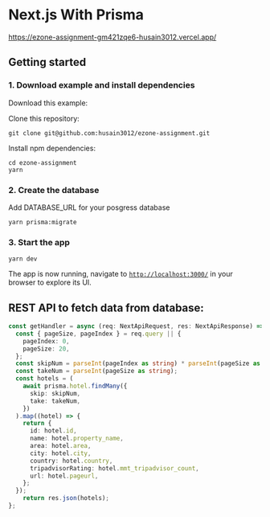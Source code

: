 # Next.js With Prisma
https://ezone-assignment-gm421zqe6-husain3012.vercel.app/

## Getting started

### 1. Download example and install dependencies

Download this example:


Clone this repository:

```shell
git clone git@github.com:husain3012/ezone-assignment.git
```

Install npm dependencies:

```shell
cd ezone-assignment
yarn
```

### 2. Create the database

Add DATABASE_URL for your posgress database

```shell
yarn prisma:migrate
```

### 3. Start the app

```shell
yarn dev
```

The app is now running, navigate to [`http://localhost:3000/`](http://localhost:3000/) in your browser to explore its UI.

## REST API to fetch data from database:

```typescript
const getHandler = async (req: NextApiRequest, res: NextApiResponse) => {
  const { pageSize, pageIndex } = req.query || {
    pageIndex: 0,
    pageSize: 20,
  };
  const skipNum = parseInt(pageIndex as string) * parseInt(pageSize as string);
  const takeNum = parseInt(pageSize as string);
  const hotels = (
    await prisma.hotel.findMany({
      skip: skipNum,
      take: takeNum,
    })
  ).map((hotel) => {
    return {
      id: hotel.id,
      name: hotel.property_name,
      area: hotel.area,
      city: hotel.city,
      country: hotel.country,
      tripadvisorRating: hotel.mmt_tripadvisor_count,
      url: hotel.pageurl,
    };
  });
    return res.json(hotels);
};
```
